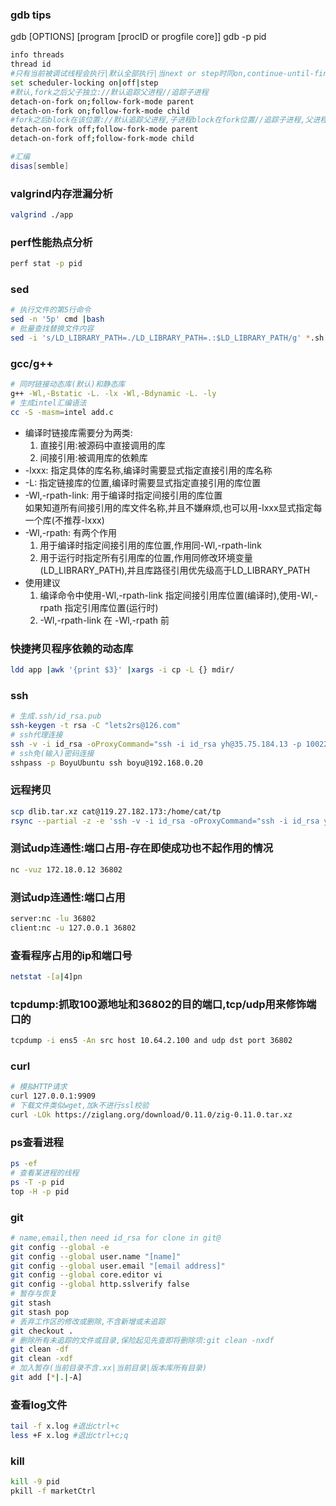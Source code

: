 ### gdb tips
gdb [OPTIONS] [program [procID or progfile core]]
gdb -p pid
```bash
info threads
thread id
#只有当前被调试线程会执行|默认全部执行|当next or step时同on,continue-until-finish等大跳转则全部运行,此时遇到断点(包括另一线程处的断点)则切换为当前线程
set scheduler-locking on|off|step
#默认,fork之后父子独立://默认追踪父进程//追踪子进程
detach-on-fork on;follow-fork-mode parent
detach-on-fork on;follow-fork-mode child
#fork之后block在该位置://默认追踪父进程,子进程block在fork位置//追踪子进程,父进程block在fork位置
detach-on-fork off;follow-fork-mode parent
detach-on-fork off;follow-fork-mode child

#汇编
disas[semble]
```

### valgrind内存泄漏分析
```bash
valgrind ./app
```

### perf性能热点分析
```bash
perf stat -p pid
```

### sed
```bash
# 执行文件的第5行命令
sed -n '5p' cmd |bash
# 批量查找替换文件内容
sed -i 's/LD_LIBRARY_PATH=./LD_LIBRARY_PATH=.:$LD_LIBRARY_PATH/g' *.sh
```

### gcc/g++
```bash
# 同时链接动态库(默认)和静态库
g++ -Wl,-Bstatic -L. -lx -Wl,-Bdynamic -L. -ly
# 生成intel汇编语法
cc -S -masm=intel add.c
```
* 编译时链接库需要分为两类:
    1. 直接引用:被源码中直接调用的库
    2. 间接引用:被调用库的依赖库
* -lxxx: 指定具体的库名称,编译时需要显式指定直接引用的库名称
* -L: 指定链接库的位置,编译时需要显式指定直接引用的库位置
* -Wl,-rpath-link: 用于编译时指定间接引用的库位置  
如果知道所有间接引用的库文件名称,并且不嫌麻烦,也可以用-lxxx显式指定每一个库(不推荐-lxxx)
* -Wl,-rpath: 有两个作用
    1. 用于编译时指定间接引用的库位置,作用同-Wl,-rpath-link
    2. 用于运行时指定所有引用库的位置,作用同修改环境变量(LD_LIBRARY_PATH),并且库路径引用优先级高于LD_LIBRARY_PATH
* 使用建议
    1. 编译命令中使用-Wl,-rpath-link 指定间接引用库位置(编译时),使用-Wl,-rpath 指定引用库位置(运行时)
    2. -Wl,-rpath-link 在 -Wl,-rpath 前


### 快捷拷贝程序依赖的动态库
```bash
ldd app |awk '{print $3}' |xargs -i cp -L {} mdir/
```

### ssh
```bash
# 生成.ssh/id_rsa.pub
ssh-keygen -t rsa -C "lets2rs@126.com"
# ssh代理连接
ssh -v -i id_rsa -oProxyCommand="ssh -i id_rsa yh@35.75.184.13 -p 10022 -N -W %h:%p" yh@10.64.4.45
# ssh免(输入)密码连接
sshpass -p BoyuUbuntu ssh boyu@192.168.0.20
```

### 远程拷贝
```bash
scp dlib.tar.xz cat@119.27.182.173:/home/cat/tp
rsync --partial -z -e 'ssh -v -i id_rsa -oProxyCommand="ssh -i id_rsa yh@35.75.184.13 -p 10022 -N -W %h:%p"' mCtrl.tar.xz yh@10.64.4.45:~
```

### 测试udp连通性:端口占用-存在即使成功也不起作用的情况
```bash
nc -vuz 172.18.0.12 36802
```

### 测试udp连通性:端口占用
```bash
server:nc -lu 36802
client:nc -u 127.0.0.1 36802
```

### 查看程序占用的ip和端口号
```bash
netstat -[a|4]pn
```

### tcpdump:抓取100源地址和36802的目的端口,tcp/udp用来修饰端口的
```bash
tcpdump -i ens5 -An src host 10.64.2.100 and udp dst port 36802
```

### curl
```bash
# 模拟HTTP请求
curl 127.0.0.1:9909
# 下载文件类似wget,加k不进行ssl校验
curl -LOk https://ziglang.org/download/0.11.0/zig-0.11.0.tar.xz
```

### ps查看进程
```bash
ps -ef
# 查看某进程的线程
ps -T -p pid
top -H -p pid
```

### git
```bash
# name,email,then need id_rsa for clone in git@
git config --global -e
git config --global user.name "[name]"
git config --global user.email "[email address]"
git config --global core.editor vi
git config --global http.sslverify false
# 暂存与恢复
git stash
git stash pop
# 丢弃工作区的修改或删除,不含新增或未追踪
git checkout .
# 删除所有未追踪的文件或目录,保险起见先查即将删除项:git clean -nxdf
git clean -df
git clean -xdf
# 加入暂存(当前目录不含.xx|当前目录|版本库所有目录)
git add [*|.|-A]
```

### 查看log文件
```bash
tail -f x.log #退出ctrl+c
less +F x.log #退出ctrl+c;q
```

### kill
```bash
kill -9 pid
pkill -f marketCtrl
```
